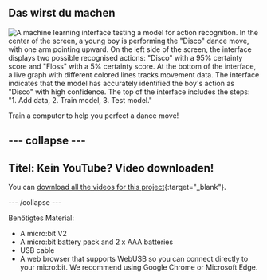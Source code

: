 ## Das wirst du machen

![A machine learning interface testing a model for action recognition. In the center of the screen, a young boy is performing the "Disco" dance move, with one arm pointing upward. On the left side of the screen, the interface displays two possible recognised actions: "Disco" with a 95% certainty score and "Floss" with a 5% certainty score. At the bottom of the interface, a live graph with different colored lines tracks movement data. The interface indicates that the model has accurately identified the boy's action as "Disco" with high confidence. The top of the interface includes the steps: "1. Add data, 2. Train model, 3. Test model."](images/wywm.png)

Train a computer to help you perfect a dance move!

## --- collapse ---

## Titel: Kein YouTube? Video downloaden!

You can [download all the videos for this project](https://rpf.io/p/en/dance-detector-go){:target="_blank"}.

\--- /collapse ---

Benötigtes Material:

- A micro:bit V2
- A micro:bit battery pack and 2 x AAA batteries
- USB cable
- A web browser that supports WebUSB so you can connect directly to your micro:bit. We recommend using Google Chrome or Microsoft Edge.